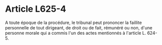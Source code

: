 # Article L625-4

A toute époque de la procédure, le tribunal peut prononcer la faillite personnelle de tout dirigeant, de droit ou de fait, rémunéré ou non, d'une personne morale qui a commis l'un des actes mentionnés à l'article L. 624-5.